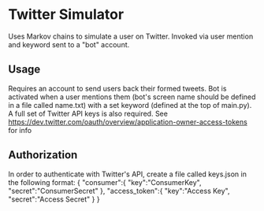 # Twitter Simulator
Uses Markov chains to simulate a user on Twitter. Invoked via user mention and keyword sent to a "bot" account. 

## Usage
Requires an account to send users back their formed tweets. Bot is activated when a user mentions them (bot's screen name should be defined in a file called name.txt) with a set keyword (defined at the top of main.py). A full set of Twitter API keys is also required. See https://dev.twitter.com/oauth/overview/application-owner-access-tokens for info

## Authorization
In order to authenticate with Twitter's API, create a file called keys.json in the following format:
  {
	  "consumer":{
		  "key":"ConsumerKey",
		  "secret":"ConsumerSecret"
	  },
	  "access_token":{
		  "key":"Access Key",
		  "secret":"Access Secret"
	  }
  }